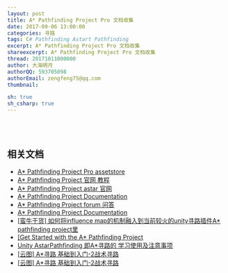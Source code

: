 ```yaml
---
layout: post
title: A* Pathfinding Project Pro 文档收集
date: 2017-09-06 13:00:00
categories: 寻路
tags: C# Pathfinding Astart Pathfinding
excerpt: A* Pathfinding Project Pro 文档收集
shareexcerpt: A* Pathfinding Project Pro 文档收集
thread: 20171011000000
author: 大海明月
authorQQ: 593705098
authorEmail: zengfeng75@qq.com
thumbnail: 

sh: true
sh_csharp: true
---
```






<br>
<br>
<h2 class="nav1">相关文档</h2>
<div class="" >
<ul>


<li title="A* Pathfinding Project Pro" data-fid="1" data-index="1" draggable="true">
<a target="_blank" contextmenu="thumb-menu" href="https://www.assetstore.unity3d.com/en/#!/content/87744" draggable="false">
  <span class="title">A* Pathfinding Project Pro assetstore</span>
</a>
</li>


<li data-fid="1" data-index="1" draggable="true">
<a target="_blank" contextmenu="thumb-menu" href="https://arongranberg.com/" draggable="false">
  <span class="title">A* Pathfinding Project 官网 教程</span>
</a>
</li>

<li data-fid="1" data-index="1" draggable="true">
<a target="_blank" contextmenu="thumb-menu" href="https://arongranberg.com/astar/front" draggable="false">
  <span class="title">A* Pathfinding Project astar 官网 </span>
</a>
</li>


<li data-fid="1" data-index="1" draggable="true">
<a target="_blank" contextmenu="thumb-menu" href="https://arongranberg.com/astar/docs/" draggable="false">
  <span class="title">A* Pathfinding Project Documentation</span>
</a>
</li>


<li data-fid="1" data-index="1" draggable="true">
<a target="_blank" contextmenu="thumb-menu" href="http://forum.arongranberg.com/" draggable="false">
  <span class="title">A* Pathfinding Project forum 问答</span>
</a>
</li>





<li data-fid="1" data-index="1" draggable="true">
<a target="_blank" contextmenu="thumb-menu" href="https://arongranberg.com/astar/docs/" draggable="false">
  <span class="title">A* Pathfinding Project Documentation</span>
</a>
</li>

<li data-fid="1" data-index="1" draggable="true">
<a target="_blank" contextmenu="thumb-menu" href="http://m.manew.com/thread-106441-1-1.html" draggable="false">
  <span class="title">[蛮牛干货] 如何将influence map的机制融入到当前较火的unity寻路插件A* pathfinding project里</span>
</a>
</li>


<li data-fid="1" data-index="1" draggable="true">
<a target="_blank" contextmenu="thumb-menu" href="http://www.cnblogs.com/Keyle/p/4784299.html" draggable="false">
  <span class="title">[Get Started with the A* Pathfinding Project</span>
</a>
</li>


<li data-fid="1" data-index="1" draggable="true">
<a target="_blank" contextmenu="thumb-menu" href="http://www.manew.com/blog-31221-42054.html" draggable="false">
  <span class="title">Unity AstarPathfinding 即A*寻路的 学习使用及注意事项</span>
</a>
</li>

<li data-fid="1" data-index="1" draggable="true">
<a target="_blank" contextmenu="thumb-menu" href="http://m.manew.com/thread-48872-1-1.html" draggable="false">
  <span class="title">[云图] A*寻路 基础到入门-2战术寻路</span>
</a>
</li>

<li data-fid="1" data-index="1" draggable="true">
<a target="_blank" contextmenu="thumb-menu" href="http://m.manew.com/thread-48872-1-1.html" draggable="false">
  <span class="title">[云图] A*寻路 基础到入门-2战术寻路</span>
</a>
</li>

</ul>
</div>
